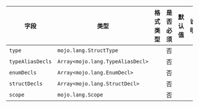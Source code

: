 | 字段 | 类型 | 格式类型 | 是否必须 | 默认值 | 说明 |
|---|---|---|---|---|---|
| `type` | `mojo.lang.StructType` |  | 否 |  |  |
| `typeAliasDecls` | `Array<mojo.lang.TypeAliasDecl>` |  | 否 |  |  |
| `enumDecls` | `Array<mojo.lang.EnumDecl>` |  | 否 |  |  |
| `structDecls` | `Array<mojo.lang.StructDecl>` |  | 否 |  |  |
| `scope` | `mojo.lang.Scope` |  | 否 |  |
